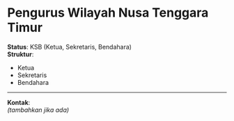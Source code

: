 # Pengurus Wilayah Nusa Tenggara Timur

**Status**: KSB (Ketua, Sekretaris, Bendahara)  
**Struktur**:
- Ketua
- Sekretaris
- Bendahara

---

**Kontak**:  
_(tambahkan jika ada)_
